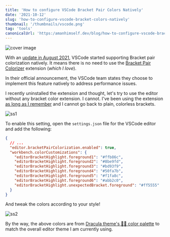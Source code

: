 ```yaml
---
title: 'How to configure VSCode Bracket Pair Colors Natively'
date: '2021-10-12'
slug: 'how-to-configure-vscode-bracket-colors-natively'
thumbnail: '/thumbnails/vscode.png'
tag: 'tools'
canonicalUrl: 'https:/amanhimself.dev/blog/how-to-configure-vscode-bracket-colors-natively/'
---
```


![cover image](https://res.cloudinary.com/practicaldev/image/fetch/s--lgaAXnJK--/c_imagga_scale,f_auto,fl_progressive,h_420,q_auto,w_1000/https://dev-to-uploads.s3.amazonaws.com/uploads/articles/r84rtekdnk3qd4r4v31e.png)

With an [update in August 2021](https://code.visualstudio.com/updates/v1_60#_high-performance-bracket-pair-colorization), VSCode started supporting Bracket pair colorization natively. It means there is no need to use the [Bracket Pair Colorizer](https://marketplace.visualstudio.com/items?itemName=CoenraadS.bracket-pair-colorizer) extension (_which I love_).

In their official announcement, the VSCode team states they choose to implement this feature natively to address performance issues.

I recently uninstalled the extension and thought, let's try to use the editor without any bracket color extension. I cannot. I've been using the extension [as long as I remember](https://amanhimself.dev/blog/how-i-configure-vscode-for-everything/) and I cannot go back to plain, colorless brackets.

![ss1](https://i.imgur.com/JBOVcnV.png)

To enable this setting, open the `settings.json` file for the VSCode editor and add the following:

```json
{
  // ...
  "editor.bracketPairColorization.enabled": true,
  "workbench.colorCustomizations": {
    "editorBracketHighlight.foreground1": "#ffb86c",
    "editorBracketHighlight.foreground2": "#8be9fd",
    "editorBracketHighlight.foreground3": "#bd93f9",
    "editorBracketHighlight.foreground4": "#50fa7b",
    "editorBracketHighlight.foreground5": "#f1fa8c",
    "editorBracketHighlight.foreground6": "#abb2c0",
    "editorBracketHighlight.unexpectedBracket.foreground": "#ff5555"
  }
}
```

And tweak the colors according to your style!

![ss2](https://i.imgur.com/tSgx02e.png)

By the way, the above colors are from [Dracula theme's 🧛‍♂️ color palette](https://draculatheme.com/contribute) to match the overall editor theme I am currently using.
